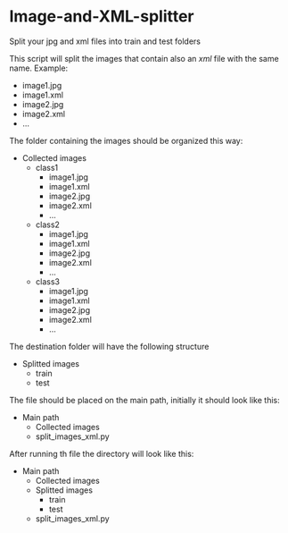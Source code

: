 # Image-and-XML-splitter
Split your jpg and xml files into train and test folders

This script will split the images that contain also an *xml* file with the same name. Example:
- image1.jpg
- image1.xml
- image2.jpg
- image2.xml
- ...

The folder containing the images should be organized this way:

- Collected images
    - class1 
        - image1.jpg
        - image1.xml
        - image2.jpg
        - image2.xml 
        - ...
    - class2<br /> 
        - image1.jpg<br /> 
        - image1.xml<br /> 
        - image2.jpg<br /> 
        - image2.xml<br /> 
        - ...<br /> 
    - class3<br /> 
        - image1.jpg<br /> 
        - image1.xml<br /> 
        - image2.jpg<br /> 
        - image2.xml<br /> 
        - ...<br /> 
        
The destination folder will have the following structure

- Splitted images
    - train
    - test
    
The file should be placed on the main path, initially it should look like this:
  
- Main path 
  - Collected images
  - split_images_xml.py
  
After running th file the directory will look like this:

- Main path
  - Collected images
  - Splitted images 
    - train
    - test 
  - split_images_xml.py 
